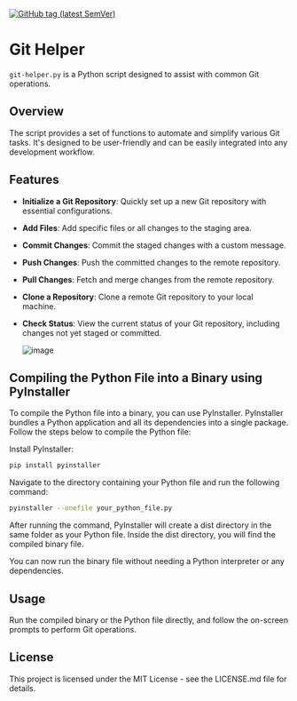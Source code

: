 [![GitHub tag (latest SemVer)](https://img.shields.io/github/v/tag/grinntec/git-helper?sort=semver)](https://github.com/grinntec/git-helper/tags)

# Git Helper

`git-helper.py` is a Python script designed to assist with common Git operations.

## Overview

The script provides a set of functions to automate and simplify various Git tasks. It's designed to be user-friendly and can be easily integrated into any development workflow.

## Features

- **Initialize a Git Repository**: Quickly set up a new Git repository with essential configurations.
- **Add Files**: Add specific files or all changes to the staging area.
- **Commit Changes**: Commit the staged changes with a custom message.
- **Push Changes**: Push the committed changes to the remote repository.
- **Pull Changes**: Fetch and merge changes from the remote repository.
- **Clone a Repository**: Clone a remote Git repository to your local machine.
- **Check Status**: View the current status of your Git repository, including changes not yet staged or committed.

  ![image](https://github.com/grinntec/git-helper/assets/40019507/52835528-47c8-4cdc-b59f-a9a047f93315)

## Compiling the Python File into a Binary using PyInstaller

To compile the Python file into a binary, you can use PyInstaller. PyInstaller bundles a Python application and all its dependencies into a single package. Follow the steps below to compile the Python file:

Install PyInstaller:
```sh
pip install pyinstaller
```

Navigate to the directory containing your Python file and run the following command:

```sh
pyinstaller --onefile your_python_file.py
```

After running the command, PyInstaller will create a dist directory in the same folder as your Python file. Inside the dist directory, you will find the compiled binary file.

You can now run the binary file without needing a Python interpreter or any dependencies.

## Usage
Run the compiled binary or the Python file directly, and follow the on-screen prompts to perform Git operations.

## License
This project is licensed under the MIT License - see the LICENSE.md file for details.
